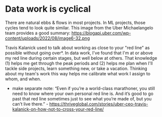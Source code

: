 # Data work is cyclical

There are natural ebbs & flows in most projects. In ML projects, those cycles tend to look quite similar. This image from the Uber Michaelangelo team provides a good summary: https://blogapi.uber.com/wp-content/uploads/2022/08/image6-32.png

Travis Kalanick used to talk about working as close to your "red line" as possible without going over*. In data work, I've found that I'm at or above my red line during certain stages, but well below at others. That knowledge (1) helps me get through the peak periods and (2) helps me plan when I'll tackle side projects, learn something new, or take a vacation. Thinking about my team's work this way helps me calibrate what work I assign to whom, and when. 

* make separate note: “Even if you’re a world-class marathoner, you still need to know where your own personal red line is. And it’s good to go past that red line sometimes just to see what you’re made of, but you can’t live there.” - https://thriveglobal.com/stories/uber-ceo-travis-kalanick-on-how-not-to-cross-your-red-line/
